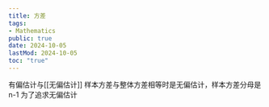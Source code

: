 ```yaml
---
title: 方差
tags:
- Mathematics
public: true
date: 2024-10-05
lastMod: 2024-10-05
toc: "true"
---
```


有偏估计与[[无偏估计]]
样本方差与整体方差相等时是无偏估计，样本方差分母是 n-1 为了追求无偏估计